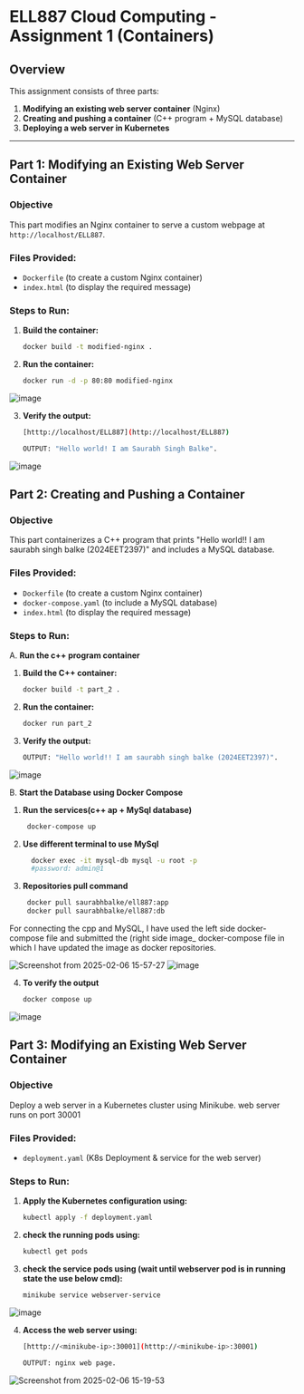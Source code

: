 # ELL887 Cloud Computing - Assignment 1 (Containers)

## Overview
This assignment consists of three parts:
1. **Modifying an existing web server container** (Nginx)
2. **Creating and pushing a container** (C++ program + MySQL database)
3. **Deploying a web server in Kubernetes**

---

## Part 1: Modifying an Existing Web Server Container

### Objective
This part modifies an Nginx container to serve a custom webpage at `http://localhost/ELL887`.

### Files Provided:
- `Dockerfile` (to create a custom Nginx container)
- `index.html` (to display the required message)

### Steps to Run:
1. **Build the container:**
   ```sh
   docker build -t modified-nginx .

2. **Run the container:**
   ```sh
   docker run -d -p 80:80 modified-nginx
![image](https://github.com/user-attachments/assets/2e82ec8c-a797-46e3-aea0-8ceee8623b7d)

3. **Verify the output:**
   ```sh
   [htttp://localhost/ELL887](http://localhost/ELL887)

   OUTPUT: "Hello world! I am Saurabh Singh Balke".
![image](https://github.com/user-attachments/assets/3e8629d2-aacb-4ee6-bbd7-fa8ecfc6ca1e)

   
## Part 2: Creating and Pushing a Container

### Objective
This part containerizes a C++ program that prints "Hello world!! I am saurabh singh balke (2024EET2397)" and includes a MySQL database.

### Files Provided:
- `Dockerfile` (to create a custom Nginx container)
- `docker-compose.yaml` (to include a MySQL database)
- `index.html` (to display the required message)

### Steps to Run:
A. **Run the c++ program container**
1. **Build the C++ container:**
   ```sh
   docker build -t part_2 .

2. **Run the container:**
   ```sh
   docker run part_2

3. **Verify the output:**
   ```sh
   OUTPUT: "Hello world!! I am saurabh singh balke (2024EET2397)".
![image](https://github.com/user-attachments/assets/78a262bb-2b73-4c29-8026-48ef21981227)


B. **Start the Database using Docker Compose**
1. **Run the services(c++ ap + MySql database)**
   
   ```sh
    docker-compose up

2. **Use different terminal to use MySql**
   ```sh
     docker exec -it mysql-db mysql -u root -p
     #password: admin@1

3. **Repositories pull command**
   ```sh
    docker pull saurabhbalke/ell887:app 
    docker pull saurabhbalke/ell887:db 


For connecting the cpp and MySQL, I have used the left side docker-compose file and submitted the (right side image_ docker-compose file in which I have updated the image as docker repositories.

![Screenshot from 2025-02-06 15-57-27](https://github.com/user-attachments/assets/5c7db5b3-7915-4a3f-8897-d11ec134f13d) ![image](https://github.com/user-attachments/assets/90c16f5b-500a-40f5-b094-d8163e1bddfd)

4. **To verify the output**
   ```sh
   docker compose up
![image](https://github.com/user-attachments/assets/a889b770-84ab-4d42-a5c7-4f03477a0eb2)


## Part 3: Modifying an Existing Web Server Container

### Objective
Deploy a web server in a Kubernetes cluster using Minikube. web server runs on port 30001

### Files Provided:
- `deployment.yaml` (K8s Deployment & service for the web server)

### Steps to Run:
1. **Apply the Kubernetes configuration using:**
   ```sh
   kubectl apply -f deployment.yaml

2. **check the running pods using:**
   ```sh
   kubectl get pods
   
3. **check the service pods using (wait until webserver pod is in running state the use below cmd):**
   ```sh
   minikube service webserver-service

![image](https://github.com/user-attachments/assets/0d000183-f0dd-4119-ab95-52a033d69e52)

4. **Access the web server using:**
   ```sh
   [htttp://<minikube-ip>:30001](htttp://<minikube-ip>:30001)

   OUTPUT: nginx web page.

![Screenshot from 2025-02-06 15-19-53](https://github.com/user-attachments/assets/bea9ae8d-4378-4470-9f66-b8bd9f9c62e4)
